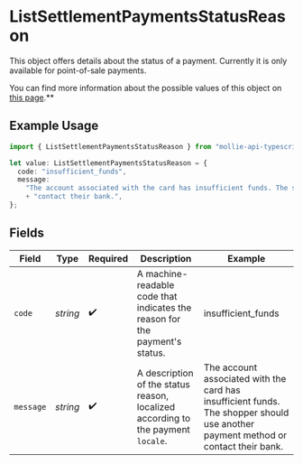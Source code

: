 # ListSettlementPaymentsStatusReason

This object offers details about the status of a payment. Currently it is only available for point-of-sale payments.

You can find more information about the possible values of this object on [this page](status-reasons).**

## Example Usage

```typescript
import { ListSettlementPaymentsStatusReason } from "mollie-api-typescript/models/operations";

let value: ListSettlementPaymentsStatusReason = {
  code: "insufficient_funds",
  message:
    "The account associated with the card has insufficient funds. The shopper should use another payment method or\n"
    + "contact their bank.",
};
```

## Fields

| Field                                                                                                                             | Type                                                                                                                              | Required                                                                                                                          | Description                                                                                                                       | Example                                                                                                                           |
| --------------------------------------------------------------------------------------------------------------------------------- | --------------------------------------------------------------------------------------------------------------------------------- | --------------------------------------------------------------------------------------------------------------------------------- | --------------------------------------------------------------------------------------------------------------------------------- | --------------------------------------------------------------------------------------------------------------------------------- |
| `code`                                                                                                                            | *string*                                                                                                                          | :heavy_check_mark:                                                                                                                | A machine-readable code that indicates the reason for the payment's status.                                                       | insufficient_funds                                                                                                                |
| `message`                                                                                                                         | *string*                                                                                                                          | :heavy_check_mark:                                                                                                                | A description of the status reason, localized according to the payment `locale`.                                                  | The account associated with the card has insufficient funds. The shopper should use another payment method or<br/>contact their bank. |